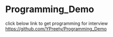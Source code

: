 # Programming_Demo

click below link to get programming for interview
https://github.com/YPreety/Programming_Demo
